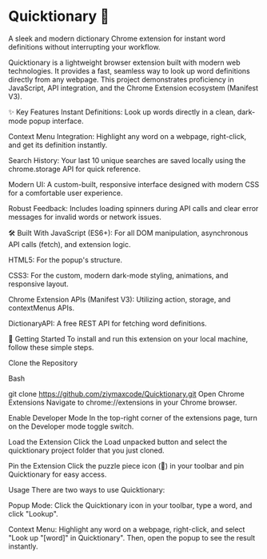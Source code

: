 # Quicktionary 📖
A sleek and modern dictionary Chrome extension for instant word definitions without interrupting your workflow.

Quicktionary is a lightweight browser extension built with modern web technologies. It provides a fast, seamless way to look up word definitions directly from any webpage. This project demonstrates proficiency in JavaScript, API integration, and the Chrome Extension ecosystem (Manifest V3).

✨ Key Features
Instant Definitions: Look up words directly in a clean, dark-mode popup interface.

Context Menu Integration: Highlight any word on a webpage, right-click, and get its definition instantly.

Search History: Your last 10 unique searches are saved locally using the chrome.storage API for quick reference.

Modern UI: A custom-built, responsive interface designed with modern CSS for a comfortable user experience.

Robust Feedback: Includes loading spinners during API calls and clear error messages for invalid words or network issues.

🛠️ Built With
JavaScript (ES6+): For all DOM manipulation, asynchronous API calls (fetch), and extension logic.

HTML5: For the popup's structure.

CSS3: For the custom, modern dark-mode styling, animations, and responsive layout.

Chrome Extension APIs (Manifest V3): Utilizing action, storage, and contextMenus APIs.

DictionaryAPI: A free REST API for fetching word definitions.

🚀 Getting Started
To install and run this extension on your local machine, follow these simple steps.

Clone the Repository

Bash

git clone https://github.com/ziymaxcode/Quicktionary.git
Open Chrome Extensions
Navigate to chrome://extensions in your Chrome browser.

Enable Developer Mode
In the top-right corner of the extensions page, turn on the Developer mode toggle switch.

Load the Extension
Click the Load unpacked button and select the quicktionary project folder that you just cloned.

Pin the Extension
Click the puzzle piece icon (🧩) in your toolbar and pin Quicktionary for easy access.

Usage
There are two ways to use Quicktionary:

Popup Mode: Click the Quicktionary icon in your toolbar, type a word, and click "Lookup".

Context Menu: Highlight any word on a webpage, right-click, and select "Look up "[word]" in Quicktionary". Then, open the popup to see the result instantly.
